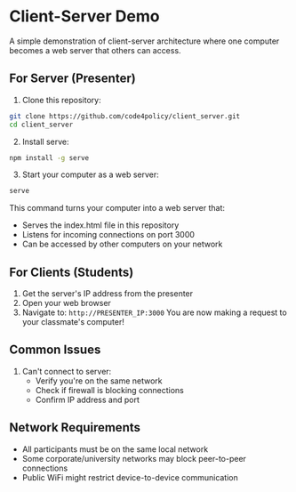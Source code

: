 # Client-Server Demo

A simple demonstration of client-server architecture where one computer becomes a web server that others can access.

## For Server (Presenter)

1. Clone this repository:
```bash
git clone https://github.com/code4policy/client_server.git
cd client_server
```

2. Install serve:
```bash
npm install -g serve
```

3. Start your computer as a web server:
```bash
serve
```
This command turns your computer into a web server that:
- Serves the index.html file in this repository
- Listens for incoming connections on port 3000
- Can be accessed by other computers on your network


## For Clients (Students)
1. Get the server's IP address from the presenter
2. Open your web browser
3. Navigate to: `http://PRESENTER_IP:3000`
   You are now making a request to your classmate's computer!

## Common Issues
1. Can't connect to server:
   - Verify you're on the same network 
   - Check if firewall is blocking connections
   - Confirm IP address and port

## Network Requirements
- All participants must be on the same local network
- Some corporate/university networks may block peer-to-peer connections
- Public WiFi might restrict device-to-device communication
